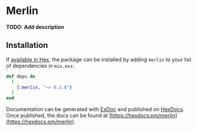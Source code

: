 # Merlin

**TODO: Add description**

## Installation

If [available in Hex](https://hex.pm/docs/publish), the package can be installed
by adding `merlin` to your list of dependencies in `mix.exs`:

```elixir
def deps do
  [
    {:merlin, "~> 0.1.0"}
  ]
end
```

Documentation can be generated with [ExDoc](https://github.com/elixir-lang/ex_doc)
and published on [HexDocs](https://hexdocs.pm). Once published, the docs can
be found at [https://hexdocs.pm/merlin](https://hexdocs.pm/merlin).

